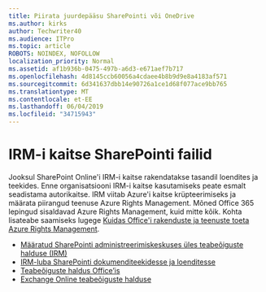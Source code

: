 ```yaml
---
title: Piirata juurdepääsu SharePointi või OneDrive
ms.author: kirks
author: Techwriter40
ms.audience: ITPro
ms.topic: article
ROBOTS: NOINDEX, NOFOLLOW
localization_priority: Normal
ms.assetid: af1b936b-0475-497b-a6d3-e671aef7b717
ms.openlocfilehash: 4d8145ccb60056a4cdaee4b8b9d9e8a4183af571
ms.sourcegitcommit: 6d341637dbb14e90726a1ce1d68f077ace9bb765
ms.translationtype: MT
ms.contentlocale: et-EE
ms.lasthandoff: 06/04/2019
ms.locfileid: "34715943"
---
```

# <a name="irm-protection-to-sharepoint-files"></a>IRM-i kaitse SharePointi failid


<p>Jooksul SharePoint Online'i IRM-i kaitse rakendatakse tasandil loendites ja teekides. Enne organisatsiooni IRM-i kaitse kasutamiseks peate esmalt seadistama autorikaitse. IRM viitab Azure'i kaitse krüpteerimiseks ja määrata piirangud teenuse Azure Rights Management. Mõned Office 365 lepingud sisaldavad Azure Rights Management, kuid mitte kõik. Kohta lisateabe saamiseks lugege <a href="https://docs.microsoft.com/azure/information-protection/understand-explore/office-apps-services-support" data-linktype="external">Kuidas Office'i rakenduste ja teenuste toeta Azure Rights Management</a>.</p> <ul> <li><a href="https://docs.microsoft.com/en-us/office365/securitycompliance/set-up-irm-in-sp-admin-center">Määratud SharePointi administreerimiskeskuses üles teabeõiguste halduse (IRM)</a></li> <li><a href="https://docs.microsoft.com/en-us/office365/securitycompliance/set-up-irm-in-sp-admin-center#irm-enable-sharepoint-document-libraries-and-lists">IRM-luba SharePointi dokumenditeekidesse ja loenditesse</a></li> <li><a href="https://support.office.com/en-US/Article/Information-Rights-Management-in-Office-c7a70797-6b1e-493f-acf7-92a39b85e30c">Teabeõiguste haldus Office’is</a></li> <li><a href="https://docs.microsoft.com/en-us/office365/SecurityCompliance/information-rights-management-in-exchange-online">Exchange Online teabeõiguste halduse</a></li> </ul>


